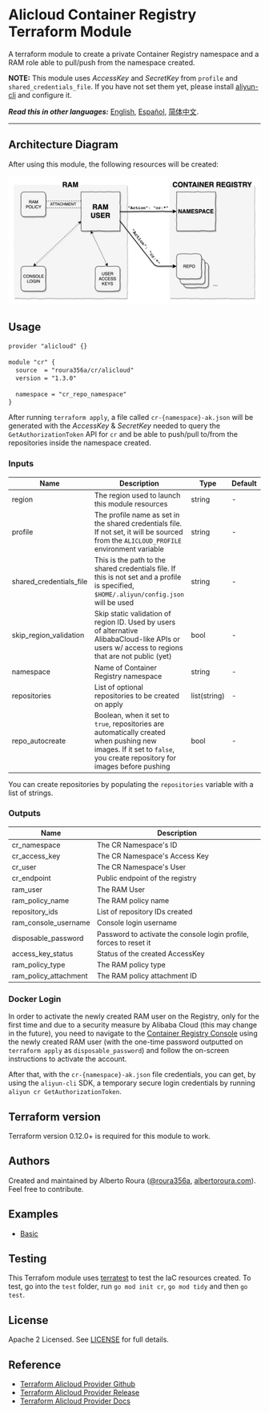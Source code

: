 # Alicloud Container Registry Terraform Module
A terraform module to create a private Container Registry namespace and a RAM role able to pull/push from the namespace
created.

**NOTE:** This module uses _AccessKey_ and _SecretKey_ from `profile` and `shared_credentials_file`. If you have not set
them yet, please install [aliyun-cli](https://github.com/aliyun/aliyun-cli#installation) and configure it.

***Read this in other languages:*** [English](https://github.com/roura356a/terraform-alicloud-cr/blob/master/README.md),
[Español](https://github.com/roura356a/terraform-alicloud-cr/blob/master/README.es-ES.md),
[简体中文](https://github.com/roura356a/terraform-alicloud-cr/blob/master/README.zh-CN.md).

----------------------


## Architecture Diagram
After using this module, the following resources will be created:

![terraform-alicloud-cr diagram](https://raw.githubusercontent.com/roura356a/terraform-alicloud-cr/master/diagram.png "Module Diagram")


## Usage
```hcl
provider "alicloud" {}

module "cr" {
  source  = "roura356a/cr/alicloud"
  version = "1.3.0"
  
  namespace = "cr_repo_namespace"
}
```

After running `terraform apply`, a file called `cr-{namespace}-ak.json` will be generated with the _AccessKey_ &
_SecretKey_ needed to query the `GetAuthorizationToken` API for `cr` and be able to push/pull to/from the repositories
inside the namespace created.


### Inputs
| Name | Description | Type | Default | Required |
|------|-------------|------|---------|----------|
| region | The region used to launch this module resources | string | - | no |
| profile | The profile name as set in the shared credentials file. If not set, it will be sourced from the `ALICLOUD_PROFILE` environment variable | string | - | no |
| shared_credentials_file | This is the path to the shared credentials file. If this is not set and a profile is specified, `$HOME/.aliyun/config.json` will be used | string | - | no |
| skip_region_validation | Skip static validation of region ID. Used by users of alternative AlibabaCloud-like APIs or users w/ access to regions that are not public (yet) | bool | - | no |
| namespace | Name of Container Registry namespace | string | - | yes |
| repositories | List of optional repositories to be created on apply | list(string) | - | no |
| repo_autocreate | Boolean, when it set to `true`, repositories are automatically created when pushing new images. If it set to `false`, you create repository for images before pushing | bool | - | no |

You can create repositories by populating the `repositories` variable with a list of strings.


### Outputs
| Name | Description |
|------|-------------|
| cr_namespace | The CR Namespace's ID |
| cr_access_key | The CR Namespace's Access Key |
| cr_user | The CR Namespace's User |
| cr_endpoint | Public endpoint of the registry |
| ram_user | The RAM User |
| ram_policy_name | The RAM policy name |
| repository_ids | List of repository IDs created |
| ram_console_username | Console login username |
| disposable_password | Password to activate the console login profile, forces to reset it |
| access_key_status | Status of the created AccessKey |
| ram_policy_type | The RAM policy type |
| ram_policy_attachment | The RAM policy attachment ID |


### Docker Login
In order to activate the newly created RAM user on the Registry, only for the first time and due to a security measure
by Alibaba Cloud (this may change in the future), you need to navigate to the
[Container Registry Console](https://cr.console.aliyun.com/) using the newly created RAM user (with the one-time
password outputted on `terraform apply` as `disposable_password`) and follow the on-screen instructions to activate the
account.

After that, with the `cr-{namespace}-ak.json` file credentials, you can get, by using the `aliyun-cli` SDK, a temporary
secure login credentials by running `aliyun cr GetAuthorizationToken`. 


## Terraform version
Terraform version 0.12.0+ is required for this module to work.


## Authors
Created and maintained by Alberto Roura ([@roura356a](https://github.com/roura356a),
[albertoroura.com](https://albertoroura.com/)). Feel free to contribute.


## Examples
- [Basic](https://github.com/roura356a/terraform-alicloud-cr/tree/master/examples/basic)


## Testing
This Terrafom module uses [terratest](https://github.com/gruntwork-io/terratest) to test the IaC resources created. To
test, go into the `test` folder, run `go mod init cr`, `go mod tidy` and then `go test`.


## License
Apache 2 Licensed. See [LICENSE](https://github.com/roura356a/terraform-alicloud-cr/tree/master/LICENSE) for full
details.


## Reference
* [Terraform Alicloud Provider Github](https://github.com/terraform-providers/terraform-provider-alicloud)
* [Terraform Alicloud Provider Release](https://releases.hashicorp.com/terraform-provider-alicloud/)
* [Terraform Alicloud Provider Docs](https://www.terraform.io/docs/providers/alicloud/)
